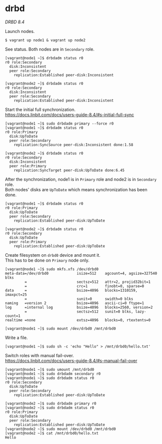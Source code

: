 drbd
===

*DRBD 8.4*


Launch nodes.
```
$ vagrant up node1 & vagrant up node2
```

See status. Both nodes are in `Secondary` role.
```
[vagrant@node1 ~]$ drbdadm status r0
r0 role:Secondary
  disk:Inconsistent
  peer role:Secondary
    replication:Established peer-disk:Inconsistent

[vagrant@node2 ~]$ drbdadm status r0
r0 role:Secondary
  disk:Inconsistent
  peer role:Secondary
    replication:Established peer-disk:Inconsistent
```

Start the initial full synchronization.  
https://docs.linbit.com/docs/users-guide-8.4/#s-initial-full-sync
```
[vagrant@node1 ~]$ sudo drbdadm primary --force r0
[vagrant@node1 ~]$ drbdadm status r0
r0 role:Primary
  disk:UpToDate
  peer role:Secondary
    replication:SyncSource peer-disk:Inconsistent done:1.58

[vagrant@node2 ~]$ drbdadm status r0
r0 role:Secondary
  disk:Inconsistent
  peer role:Primary
    replication:SyncTarget peer-disk:UpToDate done:6.45
```

After the synchronization, node1 is in `Primary` role and node2 is in `Secondary` role.  
Both nodes' disks are `UpToDate` which means synchronization has been done.
```
[vagrant@node1 ~]$ drbdadm status r0
r0 role:Primary
  disk:UpToDate
  peer role:Secondary
    replication:Established peer-disk:UpToDate

[vagrant@node2 ~]$ drbdadm status r0
r0 role:Secondary
  disk:UpToDate
  peer role:Primary
    replication:Established peer-disk:UpToDate
```

Create filesystem on `drbd0` device and mount it.  
This has to be done on `Primary` node only.
```
[vagrant@node1 ~]$ sudo mkfs.xfs /dev/drbd0
meta-data=/dev/drbd0             isize=512    agcount=4, agsize=327540 blks
         =                       sectsz=512   attr=2, projid32bit=1
         =                       crc=1        finobt=0, sparse=0
data     =                       bsize=4096   blocks=1310159, imaxpct=25
         =                       sunit=0      swidth=0 blks
naming   =version 2              bsize=4096   ascii-ci=0 ftype=1
log      =internal log           bsize=4096   blocks=2560, version=2
         =                       sectsz=512   sunit=0 blks, lazy-count=1
realtime =none                   extsz=4096   blocks=0, rtextents=0

[vagrant@node1 ~]$ sudo mount /dev/drbd0 /mnt/drbd0
```

Write a file.
```
[vagrant@node1 ~]$ sudo sh -c 'echo "Hello" > /mnt/drbd0/hello.txt'
```

Switch roles with manual fail-over.  
https://docs.linbit.com/docs/users-guide-8.4/#s-manual-fail-over
```
[vagrant@node1 ~]$ sudo umount /mnt/drbd0
[vagrant@node1 ~]$ sudo drbdadm secondary r0
[vagrant@node1 ~]$ sudo drbdadm status r0
r0 role:Secondary
  disk:UpToDate
  peer role:Secondary
    replication:Established peer-disk:UpToDate

[vagrant@node2 ~]$ sudo drbdadm primary r0
[vagrant@node2 ~]$ sudo drbdadm status r0
r0 role:Primary
  disk:UpToDate
  peer role:Secondary
    replication:Established peer-disk:UpToDate
[vagrant@node2 ~]$ sudo mount /dev/drbd0 /mnt/drbd0
[vagrant@node2 ~]$ cat /mnt/drbd0/hello.txt
Hello
```

